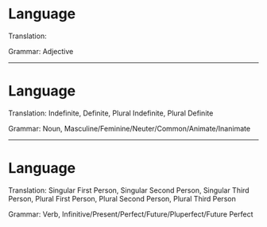 Language
========

Translation:

Grammar: Adjective

--------------------------------------------------------------------------------

Language
========

Translation: Indefinite, Definite,
             Plural Indefinite, Plural Definite

Grammar: Noun, Masculine/Feminine/Neuter/Common/Animate/Inanimate

--------------------------------------------------------------------------------

Language
========

Translation: Singular First Person, Singular Second Person, Singular Third Person,
             Plural First Person, Plural Second Person, Plural Third Person

Grammar: Verb, Infinitive/Present/Perfect/Future/Pluperfect/Future Perfect
